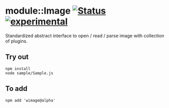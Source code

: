 
# module::Image  [![Status](https://github.com/Wandalen/wImage/workflows/Test/badge.svg)](https://github.com/Wandalen/wImage/actions?query=workflow%3ATest) [![experimental](https://img.shields.io/badge/stability-experimental-orange.svg)](https://github.com/emersion/stability-badges#experimental)

Standardized abstract interface to open / read / parse image with collection of plugins.

## Try out
```
npm install
node sample/Sample.js
```

## To add
```
npm add 'wimage@alpha'
```
